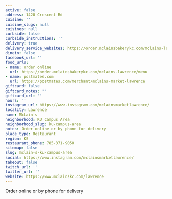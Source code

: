 ```yaml
---
active: false
address: 1420 Crescent Rd
cuisine: ''
cuisine_slugs: null
cuisines: null
curbside: false
curbside_instructions: ''
delivery: true
delivery_service_websites: https://order.mclainsbakerykc.com/mclains-lawrence/menu
dinein: false
facebook_url: ''
food_urls:
- name: order online
  url: https://order.mclainsbakerykc.com/mclains-lawrence/menu
- name: postmates.com
  url: https://postmates.com/merchant/mclains-market-lawrence
giftcard: false
giftcard_notes: ''
giftcard_url: ''
hours: ''
instagram_url: https://www.instagram.com/mclainsmarketlawrence/
locality: Lawrence
name: McLain's
neighborhood: KU Campus Area
neighborhood_slug: ku-campus-area
notes: Order online or by phone for delivery
place_type: Restaurant
region: KS
restaurant_phone: 785-371-9050
sitemap: false
slug: mclain-s-ku-campus-area
social: https://www.instagram.com/mclainsmarketlawrence/
takeout: false
twitch_url: ''
twitter_url: ''
website: https://www.mclainskc.com/lawrence
---
```


Order online or by phone for delivery
